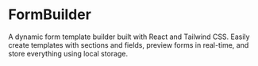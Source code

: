 # FormBuilder
A dynamic form template builder built with React and Tailwind CSS. Easily create templates with sections and fields, preview forms in real-time, and store everything using local storage.
